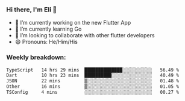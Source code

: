 ### Hi there, I'm Eli 👋
- 🔭 I’m currently working on the new Flutter App
- 🌱 I’m currently learning Go
- 🦄 I’m looking to collaborate with other flutter developers
- 😄 Pronouns: He/Him/His

### Weekly breakdown:
<!--START_SECTION:waka-->

```txt
TypeScript   14 hrs 29 mins  ██████████████░░░░░░░░░░░   56.49 %
Dart         10 hrs 23 mins  ██████████░░░░░░░░░░░░░░░   40.49 %
JSON         22 mins         ▒░░░░░░░░░░░░░░░░░░░░░░░░   01.48 %
Other        16 mins         ▒░░░░░░░░░░░░░░░░░░░░░░░░   01.05 %
TSConfig     4 mins          ░░░░░░░░░░░░░░░░░░░░░░░░░   00.27 %
```

<!--END_SECTION:waka-->
